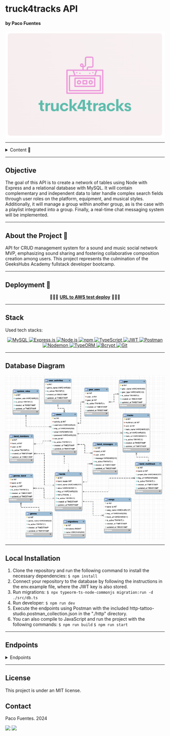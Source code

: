 # truck4tracks API
#### by Paco Fuentes

<img src="./img/prelogo-1.png" align= "center"/>

---

<details>
  <summary>Content 📝</summary>
  <ol>
    <li><a href="#objective">Objective</a></li>
    <li><a href="#about-the-project">About the Project</a></li>
    <li><a href="#deployment-🚀">Deployment</a></li>
    <li><a href="#stack">Stack</a></li>
    <li><a href="#database-diagram">Database Diagram</a></li>
    <li><a href="#local-installation">Installation</a></li>
    <li><a href="#endpoints">Endpoints</a></li>
    <li><a href="#future-features">Future Features</a></li>
    <li><a href="#contributions">Contributions</a></li>
    <li><a href="#license">License</a></li>
    <li><a href="#contact">Contact</a></li>
  </ol>
</details>

---

## Objective

The goal of this API is to create a network of tables using Node with Express and a relational database with MySQL. It will contain complementary and independent data to later handle complex search fields through user roles on the platform, equipment, and musical styles. Additionally, it will manage a group within another group, as is the case with a playlist integrated into a group. Finally, a real-time chat messaging system will be implemented.

---

## About the Project 🔎

API for CRUD management system for a sound and music social network MVP, emphasizing sound sharing and fostering collaborative composition creation among users. This project represents the culmination of the GeeksHubs Academy fullstack developer bootcamp.

 ---

## Deployment 🚀
<div align="center">
   🚀🚀🚀 <a href="https://despliegue.dkttbnrz8nnws.amplifyapp.com/"><strong>URL to AWS test deploy</strong></a> 🚀🚀🚀
</div>

---

## Stack
Used tech stacks:
<div align="center">
  <a href="https://www.mysql.com/">
    <img src="https://img.shields.io/badge/mysql-3E6E93?style=for-the-badge&logo=mysql&logoColor=white" alt="MySQL"/>
  </a>
  <a href="https://www.expressjs.com/">
    <img src="https://img.shields.io/badge/express.js-%23404d59.svg?style=for-the-badge&logo=express&logoColor=%2361DAFB" alt="Express.js"/>
  </a>
  <a href="https://nodejs.org/es/">
    <img src="https://img.shields.io/badge/node.js-026E00?style=for-the-badge&logo=node.js&logoColor=white" alt="Node.js"/>
  </a>
   <a href="https://www.npmjs.com/">
    <img src="https://img.shields.io/badge/npm-CB3837?style=for-the-badge&logo=npm&logoColor=white" alt="npm"/>
  </a>
  <a href="https://www.typescriptlang.org/">
    <img src="https://img.shields.io/badge/TypeScript-007ACC?style=for-the-badge&logo=typescript&logoColor=white" alt="TypeScript"/>
  </a>
  <a href="https://jwt.io//">
    <img src="https://img.shields.io/badge/JWT-black?style=for-the-badge&logo=JSON%20web%20tokens" alt="JWT"/>
  </a>
  <a href="https://www.postman.com/">
    <img src="https://img.shields.io/badge/Postman-FF6C37?style=for-the-badge&logo=postman&logoColor=white" alt="Postman"/>
  </a>
  <br>
  <a href="https://www.npmjs.com/package/nodemon">
    <img src="https://img.shields.io/badge/Nodemon-76D04B?style=for-the-badge&logo=nodemon&logoColor=white" alt="Nodemon"/>
  </a>
  <a href="https://typeorm.io/">
    <img src="https://img.shields.io/badge/TypeORM-E83524?style=for-the-badge&logo=typeorm&logoColor=white" alt="TypeORM"/>
  </a>
  <a href="https://www.npmjs.com/package/bcrypt">
    <img src="https://img.shields.io/badge/Bcrypt-2A6063?style=for-the-badge&logo=bcrypt&logoColor=white" alt="Bcrypt"/>
  </a>
  <a href="https://git-scm.com/">
    <img src="https://img.shields.io/badge/Git-F05032?style=for-the-badge&logo=git&logoColor=white" alt="Git"/>
  </a>
</div>

---

## Database Diagram
<img src="./img/db-diagram.png" align= "center"/>

---

## Local Installation
1. Clone the repository and run the following command to install the necessary dependencies:
```$ npm install```
2. Connect your repository to the database by following the instructions in the env.example file, where the JWT key is also stored.
3. Run migrations:
``` $ npx typeorm-ts-node-commonjs migration:run -d ./src/db.ts ``` 
4. Run developer:
``` $ npm run dev ``` 
5. Execute the endpoints using Postman with the included http-tattoo-studio.postman_collection.json in the "./http" directory.
7. You can also compile to JavaScript and run the project with the following commands:
 ``` $ npm run build ```
 ``` $ npm run start ```

---

## Endpoints
<details>
<summary>Endpoints</summary>



### Test API connection

GET
healthyCatCheck
http://localhost:4000/api/healthycat



### User

POST
register
http://localhost:4000/api/user/register


    Body
    raw (json)
    json
    {
        "activity_id": 1,
        "username": "simon",
        "email": "simon@simon.com",
        "password": "Pass1234&"
    }
POST
login
http://localhost:4000/api/user/login


    Body
    raw (json)
    json
    {
        "email": "simon@simon.com",
        "password": "Pass1234&"
    }
POST
login_paco
http://localhost:4000/api/user/login



GET
profile
http://localhost:4000/api/user/profile


    Authorization
    Bearer Token
    Token
    <token>
PUT
updateProfile
http://localhost:4000/api/user/profile


    Authorization
    Bearer Token
    Token
    <token>
    Body
    raw (json)
    json
    {
        "activity_id": 2,
        "username": "simon",
        "email": "simon@simon.com",
        "password": "Pass1234&",
        "img_url": "'default'",
        "is_active":"false"
    }
POST
register_paco
http://localhost:4000/api/user/register
﻿

    Body
    raw (json)
    json
    {
        "activity_id": 1,
        "username": "paco",
        "email": "paco@paco.com",
        "password": "Pass1234&"
    }
POST
joinBand
http://localhost:4000/api/user/joinband


    Authorization
    Bearer Token
    Token
    <token>
    Body
    raw (json)
    json
    {
        "band_id": 1
    }
POST
leaveBand
http://localhost:4000/api/user/leaveband


    Authorization
    Bearer Token
    Token
    <token>
    Body
    raw (json)
    json
    {
        "band_id": 1
    }
    Band


POST
registerBand
http://localhost:4000/api/band/register


    Authorization
    Bearer Token
    Token
    <token>
    Body
    raw (json)
    json
    {
        "band_name": "Los Simones",
        "about": "Somos una banda de valencia compuesta por simones"
    }
GET
getBandByAuthTokenId
http://localhost:4000/api/band/myband


    Authorization
    Bearer Token
    Token
    <token>
    Body
    raw (json)
    json
    {
        "band_name": "Los Simones",
        "about": "Somos una banda de valencia compuesta por simones"
    }
GET
allBands
http://localhost:4000/api/band/all


GET
selectedBand
http://localhost:4000/api/band/selected


    Body
    raw (json)
    json
    {
        "band_id": 1
    }
GET
getBandById
http://localhost:4000/api/band/1


GET
isBandMamber
http://localhost:4000/api/user/ismember/1


    Authorization
    Bearer Token
    Token
    <token>
GET
getMembersByParamsBandPage
http://localhost:4000/api/user/bandmembers/1


    Authorization
    Bearer Token
    Token
    <token>
POST
kickBandMamberAsLeader
http://localhost:4000/api/user/kickmember


    Authorization
    Bearer Token
    Token
    <token>
    Body
    raw (json)
    json
    {
        "band_id": 1,
        "user_id": 4
    }

### Message


POST
postMessage
http://localhost:4000/api/messages/band/1


    Authorization
    Bearer Token
    Token
    <token>
    Body
    raw (json)
    json
    {
        "message": "y este el segundo : ) "
    }
GET
getAllBandMessages
http://localhost:4000/api/messages/band/1


    Authorization
    Bearer Token
    Token
    <token>
    Body
    raw (json)
    json
    {
        "message": "y este el segundo : ) "
    }
PUT
updateMessage
http://localhost:4000/api/messages/band/1


    Authorization
    Bearer Token
    Token
    <token>
    Body
    raw (json)
    json
    {
        "message_id": 2,
        "message": "y este el segundo : ) editadoooo "
    }
DELETE
deleteMessage
http://localhost:4000/api/messages/band/1


    Authorization
    Bearer Token
    Token
    <token>
    Body
    raw (json)
    json
    {
        "message_id": 2
    }

### Admin


POST
adminLogin
http://localhost:4000/api/user/login


    Body
    raw (json)
    json
    {
        "email": "admin@admin.com",
        "password": "Pass1234&"
    }
GET
getAllusers
http://localhost:4000/api/admin/allusers


DELETE
deleteUserByBodyId
http://localhost:4000/api/admin/usertoremove


    Authorization
    Bearer Token
    Token
    <token>
    Body
    raw (json)
    json
    {
        "id": 22
    }

### Multitrack


POST
loginSara
http://localhost:4000/api/user/login


    Body
    raw (json)
    json
    {
        "email": "sara@sara.com",
        "password": "Pass1234&"
    }
POST
createMultitrack
http://localhost:4000/api/multitrack/create


POST
loadTrack
http://localhost:4000/api/multitrack/loadtrack/1111


    Authorization
    Bearer Token
    Token
    <token>
    Body
    raw (json)
    View More
    json
    {
        "id": 8,
        "track_name": "Una canción que hice",
        "img_url": "https://img.freepik.com/premium-vector/vinyl-record-disc-hand-drawn-engraving-style-sketch-vector-illustration_666729-557.jpg",
        "track_url": "https://actions.google.com/sounds/v1/science_fiction/alien_beam.ogg?hl=es-419"
    }


</details>

---

## License

This project is under an MIT license.

## Contact

Paco Fuentes. 2024

<a href = "mailto:pacofuentes.work@gmail.com"><img src="https://img.shields.io/badge/Gmail-C6362C?style=for-the-badge&logo=gmail&logoColor=white" target="_blank"></a>
<a href="https://www.linkedin.com/in/paco-fuentes-805a40290/" target="_blank"><img src="https://img.shields.io/badge/-LinkedIn-%230077B5?style=for-the-badge&logo=linkedin&logoColor=white" target="_blank"></a> 
</p>
